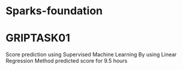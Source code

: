 # Sparks-foundation
# GRIPTASK01
Score prediction using Supervised Machine Learning
By using Linear Regression Method predicted score for 9.5 hours 
